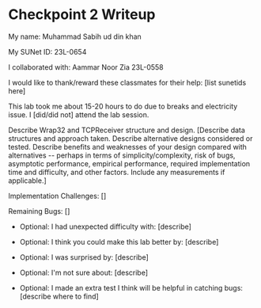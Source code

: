 Checkpoint 2 Writeup
====================

My name: Muhammad Sabih ud din khan

My SUNet ID: 23L-0654

I collaborated with: Aammar Noor Zia 23L-0558

I would like to thank/reward these classmates for their help: [list sunetids here]

This lab took me about 15-20 hours to do due to breaks and electricity issue. I [did/did not] attend the lab session.

Describe Wrap32 and TCPReceiver structure and design. [Describe data
structures and approach taken. Describe alternative designs considered
or tested.  Describe benefits and weaknesses of your design compared
with alternatives -- perhaps in terms of simplicity/complexity, risk
of bugs, asymptotic performance, empirical performance, required
implementation time and difficulty, and other factors. Include any
measurements if applicable.]

Implementation Challenges:
[]

Remaining Bugs:
[]

- Optional: I had unexpected difficulty with: [describe]

- Optional: I think you could make this lab better by: [describe]

- Optional: I was surprised by: [describe]

- Optional: I'm not sure about: [describe]

- Optional: I made an extra test I think will be helpful in catching bugs: [describe where to find]
